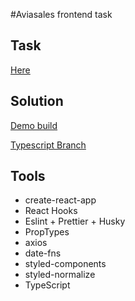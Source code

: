 #Aviasales frontend task

## Task

[Here](https://github.com/KosyanMedia/test-tasks/tree/master/aviasales_frontend)

## Solution

[Demo build](https://xn----7sbbd7ascckmbipthig7ovb.xn--p1ai/aviasales_task/)

[Typescript Branch](https://github.com/mrpuer/aviasales_task/tree/typescript/)

## Tools

- create-react-app
- React Hooks
- Eslint + Prettier + Husky
- PropTypes
- axios
- date-fns
- styled-components
- styled-normalize
- TypeScript
